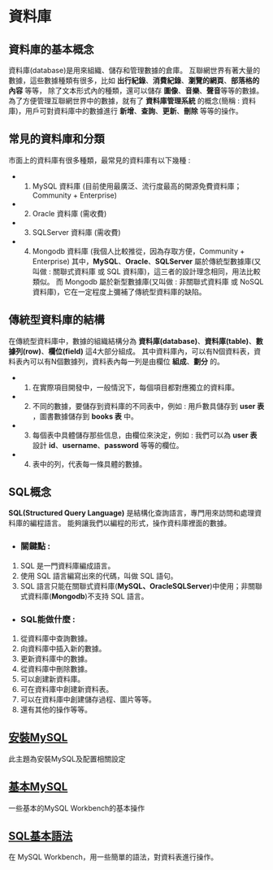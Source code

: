 # 資料庫

## 資料庫的基本概念
資料庫(database)是用來組織、儲存和管理數據的倉庫。
互聯網世界有著大量的數據，這些數據種類有很多，比如 **出行紀錄**、**消費紀錄**、**瀏覽的網頁**、**部落格的內容** 等等，
除了文本形式內的種類，還可以儲存 **圖像**、**音樂**、**聲音**等等的數據。
為了方便管理互聯網世界中的數據，就有了 **資料庫管理系統** 的概念(簡稱 : 資料庫)，用戶可對資料庫中的數據進行 **新增**、**查詢**、**更新**、**刪除** 等等的操作。

## 常見的資料庫和分類
市面上的資料庫有很多種類，最常見的資料庫有以下幾種 :

* 1. MySQL 資料庫 (目前使用最廣泛、流行度最高的開源免費資料庫； Community + Enterprise)
* 2. Oracle 資料庫 (需收費)
* 3. SQLServer 資料庫 (需收費)
* 4. Mongodb 資料庫 (我個人比較推從，因為存取方便，Community + Enterprise)
其中，**MySQL**、**Oracle**、**SQLServer** 屬於傳統型數據庫(又叫做 : 關聯式資料庫 或 SQL 資料庫)，這三者的設計理念相同，用法比較類似。
而 Mongodb 屬於新型數據庫(又叫做 : 非關聯式資料庫 或 NoSQL 資料庫)，它在一定程度上彌補了傳統型資料庫的缺陷。

## 傳統型資料庫的結構
在傳統型資料庫中，數據的組織結構分為 **資料庫(database)**、**資料庫(table)**、**數據列(row)**、**欄位(field)** 這4大部分組成。
其中資料庫內，可以有N個資料表，資料表內可以有N個數據列，資料表內每一列是由欄位 **組成**、**劃分** 的。
* 1. 在實際項目開發中，一般情況下，每個項目都對應獨立的資料庫。
* 2. 不同的數據，要儲存到資料庫的不同表中，例如 : 用戶數具儲存到 **user 表** ，圖書數據儲存到 **books 表** 中。
* 3. 每個表中具體儲存那些信息，由欄位來決定，例如 : 我們可以為 **user 表** 設計 **id**、**username**、**password** 等等的欄位。
* 4. 表中的列，代表每一條具體的數據。

## SQL概念
**SQL(Structured Query Language)** 是結構化查詢語言，專門用來訪問和處理資料庫的編程語言。
能夠讓我們以編程的形式，操作資料庫裡面的數據。
* ### 關鍵點 :
1. SQL 是一門資料庫編成語言。
2. 使用 SQL 語言編寫出來的代碼，叫做 SQL 語句。
3. SQL 語言只能在關聯式資料庫(**MySQL、OracleSQLServer**)中使用；非關聯式資料庫(**Mongodb**)不支持 SQL 語言。

* ### SQL能做什麼 :
1. 從資料庫中查詢數據。
2. 向資料庫中插入新的數據。
3. 更新資料庫中的數據。
4. 從資料庫中刪除數據。
5. 可以創建新資料庫。
6. 可在資料庫中創建新資料表。
7. 可以在資料庫中創建儲存過程、圖片等等。
8. 還有其他的操作等等。

## [安裝MySQL](./安裝MySQL.md)
此主題為安裝MySQL及配置相關設定

## [基本MySQL](./基本MySQL.md)
一些基本的MySQL Workbench的基本操作

## [SQL基本語法](./)
在 MySQL Workbench，用一些簡單的語法，對資料表進行操作。